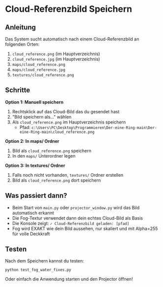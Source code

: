 # Cloud-Referenzbild Speichern

## Anleitung

Das System sucht automatisch nach einem Cloud-Referenzbild an folgenden Orten:

1. `cloud_reference.png` (im Hauptverzeichnis)
2. `cloud_reference.jpg` (im Hauptverzeichnis)
3. `maps/cloud_reference.png`
4. `maps/cloud_reference.jpg`
5. `textures/cloud_reference.png`

## Schritte

**Option 1: Manuell speichern**
1. Rechtsklick auf das Cloud-Bild das du gesendet hast
2. "Bild speichern als..." wählen
3. Als `cloud_reference.png` im Hauptverzeichnis speichern
   - Pfad: `c:\Users\PC\Desktop\Programmieren\Der-eine-Ring-main\Der-eine-Ring-main\cloud_reference.png`

**Option 2: In maps/ Ordner**
1. Bild als `cloud_reference.png` speichern
2. In den `maps/` Unterordner legen

**Option 3: In textures/ Ordner**
1. Falls noch nicht vorhanden, `textures/` Ordner erstellen
2. Bild als `cloud_reference.png` dort speichern

## Was passiert dann?

- Beim Start von `main.py` oder `projector_window.py` wird das Bild automatisch erkannt
- Die Fog-Textur verwendet dann dein echtes Cloud-Bild als Basis
- Die Konsole zeigt: `✓ Cloud-Referenzbild geladen: [pfad]`
- Fog wird EXAKT wie dein Bild aussehen, nur skaliert und mit Alpha=255 für volle Deckkraft

## Testen

Nach dem Speichern kannst du testen:
```
python test_fog_water_fixes.py
```

Oder einfach die Anwendung starten und den Projector öffnen!
